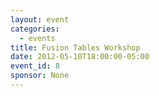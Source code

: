 ```yaml
---
layout: event
categories: 
  - events
title: Fusion Tables Workshop
date: 2012-05-10T18:00:00-05:00
event_id: 8
sponsor: None
---
```



